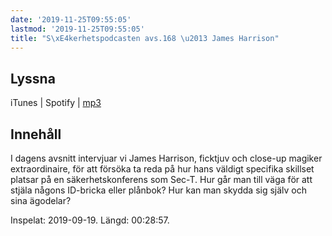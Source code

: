 ```yaml
---
date: '2019-11-25T09:55:05'
lastmod: '2019-11-25T09:55:05'
title: "S\xE4kerhetspodcasten avs.168 \u2013 James Harrison"
---
```

## Lyssna

iTunes \| Spotify \| [mp3](http://traffic.libsyn.com/sakerhetspodcasten/SEC-T_2019-006_James_Harrison.mp3)


## Innehåll

I dagens avsnitt intervjuar vi James Harrison, ficktjuv och close-up magiker extraordinaire,
för att försöka ta reda på hur hans väldigt specifika skillset platsar på en säkerhetskonferens
som Sec-T. Hur går man till väga för att stjäla någons ID-bricka eller plånbok? Hur
kan man skydda sig själv och sina ägodelar?

Inspelat: 2019-09-19. Längd: 00:28:57.
